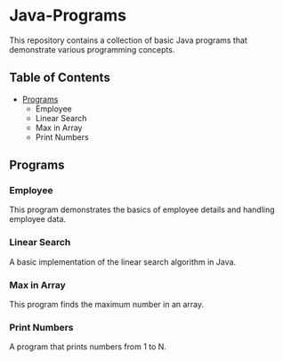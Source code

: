 # Java-Programs

This repository contains a collection of basic Java programs that demonstrate various programming concepts.

## Table of Contents

- [Programs](#programs)
  - Employee
  - Linear Search
  - Max in Array
  - Print Numbers

## Programs

###  Employee
This program demonstrates the basics of employee details and handling employee data.

###  Linear Search
A basic implementation of the linear search algorithm in Java.

###  Max in Array
This program finds the maximum number in an array.

### Print Numbers
A program that prints numbers from 1 to N.

